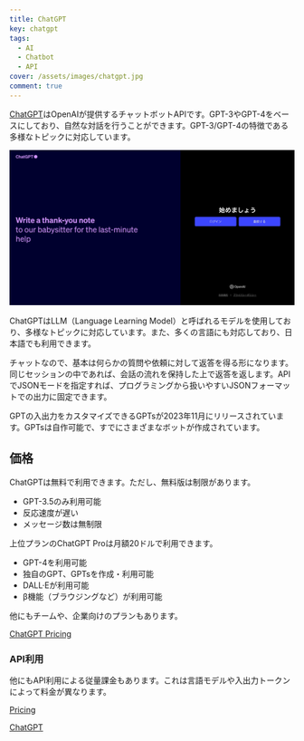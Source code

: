 ```yaml
---
title: ChatGPT
key: chatgpt
tags:
  - AI
  - Chatbot
  - API
cover: /assets/images/chatgpt.jpg
comment: true
---
```


[ChatGPT](https://chat.openai.com/)はOpenAIが提供するチャットボットAPIです。GPT-3やGPT-4をベースにしており、自然な対話を行うことができます。GPT-3/GPT-4の特徴である多様なトピックに対応しています。

[![ChatGPT](/assets/images/chatgpt.jpg)](https://chat.openai.com/)

<!--more-->

ChatGPTはLLM（Language Learning Model）と呼ばれるモデルを使用しており、多様なトピックに対応しています。また、多くの言語にも対応しており、日本語でも利用できます。

チャットなので、基本は何らかの質問や依頼に対して返答を得る形になります。同じセッションの中であれば、会話の流れを保持した上で返答を返します。APIでJSONモードを指定すれば、プログラミングから扱いやすいJSONフォーマットでの出力に固定できます。

GPTの入出力をカスタマイズできるGPTsが2023年11月にリリースされています。GPTsは自作可能で、すでにさまざまなボットが作成されています。

## 価格

ChatGPTは無料で利用できます。ただし、無料版は制限があります。

- GPT-3.5のみ利用可能
- 反応速度が遅い
- メッセージ数は無制限

上位プランのChatGPT Proは月額20ドルで利用できます。

- GPT-4を利用可能
- 独自のGPT、GPTsを作成・利用可能
- DALL·Eが利用可能
- β機能（ブラウジングなど）が利用可能

他にもチームや、企業向けのプランもあります。

[ChatGPT Pricing](https://openai.com/chatgpt/pricing)

### API利用

他にもAPI利用による従量課金もあります。これは言語モデルや入出力トークンによって料金が異なります。

[Pricing](https://openai.com/pricing)

[ChatGPT](https://chat.openai.com/)

